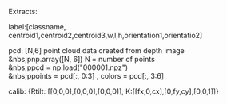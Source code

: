 Extracts: 


label:[classname, centroid1,centroid2,centroid3,w,l,h,orientation1,orientatio2]


pcd: [N,6] point cloud data created from depth image <br>
     &nbs;pnp.array([N, 6]) N = number of points <br>
     &nbs;ppcd = np.load("000001.npz") <br>
     &nbs;ppoints = pcd[:, 0:3] , colors = pcd[:, 3:6]



calib: {Rtilt: [[0,0,0],[0,0,0],[0,0,0]], K:[[fx,0,cx],[0,fy,cy],[0,0,1]]}
